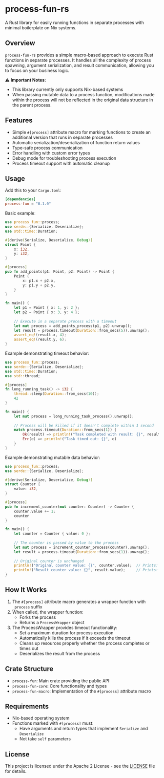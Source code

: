 # process-fun-rs

A Rust library for easily running functions in separate processes with minimal boilerplate on Nix systems.

## Overview

`process-fun-rs` provides a simple macro-based approach to execute Rust functions in separate processes. It handles all the complexity of process spawning, argument serialization, and result communication, allowing you to focus on your business logic.

⚠️ **Important Notes:**
- This library currently only supports Nix-based systems
- When passing mutable data to a process function, modifications made within the process will not be reflected in the original data structure in the parent process. 

## Features

- Simple `#[process]` attribute macro for marking functions to create an additional version that runs in separate processes
- Automatic serialization/deserialization of function return values
- Type-safe process communication
- Error handling with custom error types
- Debug mode for troubleshooting process execution
- Process timeout support with automatic cleanup

## Usage

Add this to your `Cargo.toml`:

```toml
[dependencies]
process-fun = "0.1.0"
```

Basic example:

```rust
use process_fun::process;
use serde::{Serialize, Deserialize};
use std::time::Duration;

#[derive(Serialize, Deserialize, Debug)]
struct Point {
    x: i32,
    y: i32,
}

#[process]
pub fn add_points(p1: Point, p2: Point) -> Point {
    Point {
        x: p1.x + p2.x,
        y: p1.y + p2.y,
    }
}

fn main() {
    let p1 = Point { x: 1, y: 2 };
    let p2 = Point { x: 3, y: 4 };
    
    // Execute in a separate process with a timeout
    let mut process = add_points_process(p1, p2).unwrap();
    let result = process.timeout(Duration::from_secs(5)).unwrap();
    assert_eq!(result.x, 4);
    assert_eq!(result.y, 6);
}
```

Example demonstrating timeout behavior:

```rust
use process_fun::process;
use serde::{Serialize, Deserialize};
use std::time::Duration;
use std::thread;

#[process]
fn long_running_task() -> i32 {
    thread::sleep(Duration::from_secs(10));
    42
}

fn main() {
    let mut process = long_running_task_process().unwrap();
    
    // Process will be killed if it doesn't complete within 1 second
    match process.timeout(Duration::from_secs(1)) {
        Ok(result) => println!("Task completed with result: {}", result),
        Err(e) => println!("Task timed out: {}", e)
    }
}
```

Example demonstrating mutable data behavior:

```rust
use process_fun::process;
use serde::{Serialize, Deserialize};

#[derive(Serialize, Deserialize, Debug)]
struct Counter {
    value: i32,
}

#[process]
pub fn increment_counter(mut counter: Counter) -> Counter {
    counter.value += 1;
    counter
}

fn main() {
    let counter = Counter { value: 0 };
    
    // The counter is passed by value to the process
    let mut process = increment_counter_process(counter).unwrap();
    let result = process.timeout(Duration::from_secs(1)).unwrap();
    
    // Original counter is unchanged
    println!("Original counter value: {}", counter.value);  // Prints: 0
    println!("Result counter value: {}", result.value);     // Prints: 1
}
```

## How It Works

1. The `#[process]` attribute macro generates a wrapper function with `_process` suffix
2. When called, the wrapper function:
   - Forks the process
   - Returns a `ProcessWrapper` object
3. The ProcessWrapper provides timeout functionality:
   - Set a maximum duration for process execution
   - Automatically kills the process if it exceeds the timeout
   - Cleans up resources properly whether the process completes or times out
   - Deserializes the result from the process

## Crate Structure

- `process-fun`: Main crate providing the public API
- `process-fun-core`: Core functionality and types
- `process-fun-macro`: Implementation of the `#[process]` attribute macro

## Requirements

- Nix-based operating system
- Functions marked with `#[process]` must:
  - Have arguments and return types that implement `Serialize` and `Deserialize`
  - Not take `self` parameters

## License

This project is licensed under the Apache 2 License - see the [LICENSE](LICENSE) file for details.
